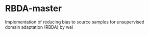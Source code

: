 # RBDA-master
Implementation of reducing bias to source samples for unsupervised domain adaptation (RBDA) by wei
